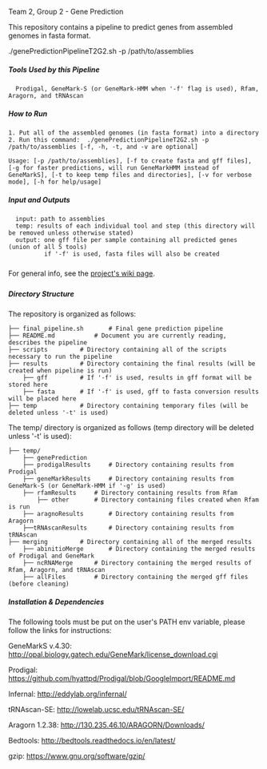 Team 2, Group 2 - Gene Prediction

This repository contains a pipeline to predict genes from assembled genomes in fasta format. 

./genePredictionPipelineT2G2.sh -p /path/to/assemblies

##### Tools Used by this Pipeline
      Prodigal, GeneMark-S (or GeneMark-HMM when '-f' flag is used), Rfam, Aragorn, and tRNAscan


##### How to Run
    
    1. Put all of the assembled genomes (in fasta format) into a directory
    2. Run this command:  ./genePredictionPipelineT2G2.sh -p /path/to/assemblies [-f, -h, -t, and -v are optional]

    Usage: [-p /path/to/assemblies], [-f to create fasta and gff files], [-g for faster predictions, will run GeneMarkHMM instead of GeneMarkS], [-t to keep temp files and directories], [-v for verbose mode], [-h for help/usage]


##### Input and Outputs
      input: path to assemblies
      temp: results of each individual tool and step (this directory will be removed unless otherwise stated)
      output: one gff file per sample containing all predicted genes (union of all 5 tools)
      	      if '-f' is used, fasta files will also be created

#####
For general info, see the [project's wiki page](http://www.compgenomics2018.biosci.gatech.edu/index.php?title=Team_II_Gene_Prediction_Group).
#####


##### Directory Structure

The repository is organized as follows:

    
    ├── final_pipeline.sh       # Final gene prediction pipeline
    ├── README.md         	# Document you are currently reading, describes the pipeline
    ├── scripts			# Directory containing all of the scripts necessary to run the pipeline 
    ├──	results			# Directory containing the final results (will be created when pipeline is run)
    	├── gff			# If '-f' is used, results in gff format will be stored here
        ├── fasta		# If '-f' is used, gff to fasta conversion results will be placed here
    ├── temp			# Directory containing temporary files (will be deleted unless '-t' is used)

The temp/ directory is organized as follows (temp directory will be deleted unless '-t' is used):

    ├── temp/
        ├── genePrediction
	    ├── prodigalResults		# Directory containing results from Prodigal
	    ├── geneMarkResults		# Directory containing results from GeneMark-S (or GeneMark-HMM if '-g' is used)
	    ├── rfamResults		# Directory containing results from Rfam
	        ├── other		# Directory containing files created when Rfam is run
	    ├── aragnoResults		# Directory containing results from Aragorn
	    ├──tRNAscanResults		# Directory containing results from tRNAscan
	├── merging			# Directory containing all of the merged results
	    ├── abinitioMerge		# Directory containing the merged results of Prodigal and GeneMark
	    ├── ncRNAMerge		# Directory containing the merged results of Rfam, Aragorn, and tRNAscan
	    ├── allFiles		# Directory containing the merged gff files (before cleaning)


##### Installation & Dependencies

The following tools must be put on the user's PATH env variable, please follow the links for instructions:

GeneMarkS v.4.30:
http://opal.biology.gatech.edu/GeneMark/license_download.cgi

Prodigal:
https://github.com/hyattpd/Prodigal/blob/GoogleImport/README.md

Infernal:
http://eddylab.org/infernal/

tRNAscan-SE:
http://lowelab.ucsc.edu/tRNAscan-SE/

Aragorn 1.2.38:
http://130.235.46.10/ARAGORN/Downloads/

Bedtools:
http://bedtools.readthedocs.io/en/latest/

gzip:
https://www.gnu.org/software/gzip/